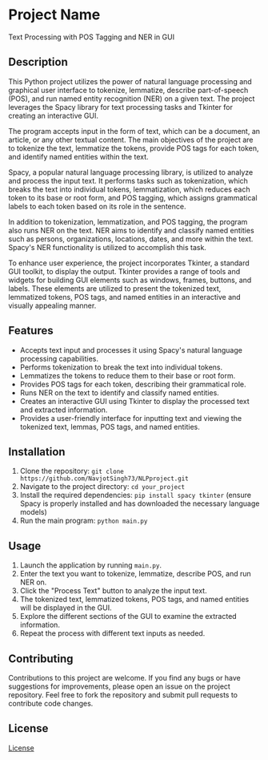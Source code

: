 # Project Name

Text Processing with POS Tagging and NER in GUI

## Description

This Python project utilizes the power of natural language processing and graphical user interface to tokenize, lemmatize, describe part-of-speech (POS), and run named entity recognition (NER) on a given text. The project leverages the Spacy library for text processing tasks and Tkinter for creating an interactive GUI.

The program accepts input in the form of text, which can be a document, an article, or any other textual content. The main objectives of the project are to tokenize the text, lemmatize the tokens, provide POS tags for each token, and identify named entities within the text.

Spacy, a popular natural language processing library, is utilized to analyze and process the input text. It performs tasks such as tokenization, which breaks the text into individual tokens, lemmatization, which reduces each token to its base or root form, and POS tagging, which assigns grammatical labels to each token based on its role in the sentence.

In addition to tokenization, lemmatization, and POS tagging, the program also runs NER on the text. NER aims to identify and classify named entities such as persons, organizations, locations, dates, and more within the text. Spacy's NER functionality is utilized to accomplish this task.

To enhance user experience, the project incorporates Tkinter, a standard GUI toolkit, to display the output. Tkinter provides a range of tools and widgets for building GUI elements such as windows, frames, buttons, and labels. These elements are utilized to present the tokenized text, lemmatized tokens, POS tags, and named entities in an interactive and visually appealing manner.

## Features

- Accepts text input and processes it using Spacy's natural language processing capabilities.
- Performs tokenization to break the text into individual tokens.
- Lemmatizes the tokens to reduce them to their base or root form.
- Provides POS tags for each token, describing their grammatical role.
- Runs NER on the text to identify and classify named entities.
- Creates an interactive GUI using Tkinter to display the processed text and extracted information.
- Provides a user-friendly interface for inputting text and viewing the tokenized text, lemmas, POS tags, and named entities.

## Installation

1. Clone the repository: `git clone https://github.com/NavjotSingh73/NLPproject.git`
2. Navigate to the project directory: `cd your_project`
3. Install the required dependencies: `pip install spacy tkinter` (ensure Spacy is properly installed and has downloaded the necessary language models)
4. Run the main program: `python main.py`

## Usage

1. Launch the application by running `main.py`.
2. Enter the text you want to tokenize, lemmatize, describe POS, and run NER on.
3. Click the "Process Text" button to analyze the input text.
4. The tokenized text, lemmatized tokens, POS tags, and named entities will be displayed in the GUI.
5. Explore the different sections of the GUI to examine the extracted information.
6. Repeat the process with different text inputs as needed.

## Contributing

Contributions to this project are welcome. If you find any bugs or have suggestions for improvements, please open an issue on the project repository. Feel free to fork the repository and submit pull requests to contribute code changes.

## License

[ License](https://opensource.org/licenses/gnv)
